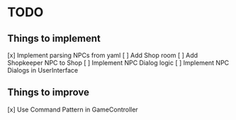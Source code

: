 # TODO

## Things to implement

[x] Implement parsing NPCs from yaml
[ ] Add Shop room
[ ] Add Shopkeeper NPC to Shop
[ ] Implement NPC Dialog logic
[ ] Implement NPC Dialogs in UserInterface

## Things to improve

[x] Use Command Pattern in GameController
